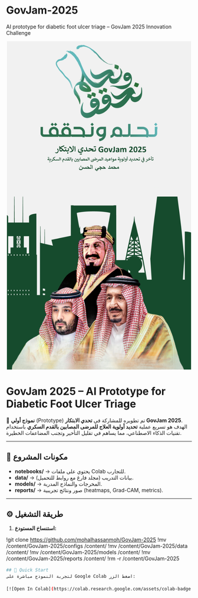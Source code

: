 # GovJam-2025
AI prototype for diabetic foot ulcer triage – GovJam 2025 Innovation Challenge


<div align="center">
  <img src="data/Saudi.jpeg"  width="500">
</div>

# GovJam 2025 – AI Prototype for Diabetic Foot Ulcer Triage

🚀 **نموذج أولي** (Prototype) تم تطويره للمشاركة في **تحدي الابتكار GovJam 2025**.  
الهدف هو تسريع عملية **تحديد أولوية العلاج للمرضى المصابين بالقدم السكري** باستخدام تقنيات الذكاء الاصطناعي، مما يساهم في تقليل التأخير وتجنب المضاعفات الخطيرة.

---

## 📂 مكونات المشروع
- **notebooks/** → يحتوي على ملفات Colab للتجارب.  
- **data/** → بيانات التدريب (مجلد فارغ مع روابط للتحميل).  
- **models/** → المخرجات والنماذج المدربة.  
- **reports/** → صور ونتائج تجريبية (heatmaps, Grad-CAM, metrics).  

---

## ⚙️ طريقة التشغيل
1. **استنساخ المستودع:**

!git clone  https://github.com/mohalhassanmoh/GovJam-2025
!mv /content/GovJam-2025/configs /content/
!mv /content/GovJam-2025/data /content/
!mv /content/GovJam-2025/models /content/
!mv /content/GovJam-2025/reports /content/
!rm -r /content/GovJam-2025
   ```bash
## 🚀 Quick Start
لتجربة النموذج مباشرة على Google Colab اضغط الزر:

[![Open In Colab](https://colab.research.google.com/assets/colab-badge.svg)](https://colab.research.google.com/github/<username>/<repo-name>/blob/main/notebook.ipynb)
